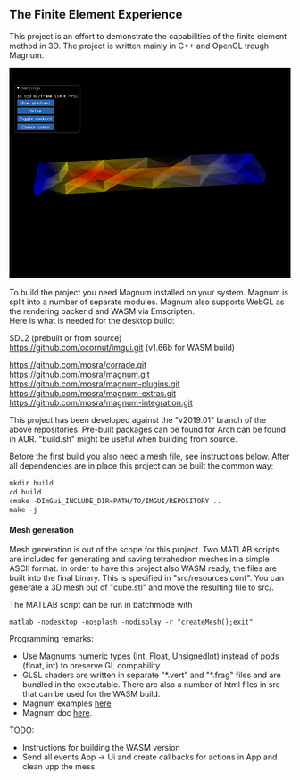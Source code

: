 ## The Finite Element Experience

This project is an effort to demonstrate the capabilities of the finite element method in 3D. The project is written mainly in C++ and OpenGL trough Magnum.

![](screenshot.png)

To build the project you need Magnum installed on your system. Magnum is split into a number of separate modules. Magnum also supports WebGL as the rendering backend and WASM via Emscripten.  
Here is what is needed for the desktop build:

SDL2 (prebuilt or from source)  
https://github.com/ocornut/imgui.git  (v1.66b for WASM build)

https://github.com/mosra/corrade.git  
https://github.com/mosra/magnum.git  
https://github.com/mosra/magnum-plugins.git  
https://github.com/mosra/magnum-extras.git  
https://github.com/mosra/magnum-integration.git  

This project has been developed against the "v2019.01" branch of the above repositories. Pre-built packages can be found for Arch can be found in AUR. "build.sh" might be useful when building from source.

Before the first build you also need a mesh file, see instructions below. After all dependencies are in place this project can be built the common way:

```
mkdir build
cd build
cmake -DImGui_INCLUDE_DIR=PATH/TO/IMGUI/REPOSITORY ..
make -j
```

#### Mesh generation
Mesh generation is out of the scope for this project. Two MATLAB scripts are included for generating and saving tetrahedron meshes in a simple ASCII format. In order to have this project also WASM ready, the files are built into the final binary. This is specified in "src/resources.conf". You can generate a 3D mesh out of "cube.stl" and move the resulting file to src/.

The MATLAB script can be run in batchmode with
```
matlab -nodesktop -nosplash -nodisplay -r "createMesh();exit"
```


Programming remarks:
- Use Magnums numeric types (Int, Float, UnsignedInt) instead of pods (float, int) to preserve GL compability
- GLSL shaders are written in separate "\*.vert" and "\*.frag" files and are bundled in the executable. There are also a number of html files in src that can be used for the WASM build.
- Magnum examples [here](https://github.com/mosra/magnum-examples)
- Magnum doc [here](https://doc.magnum.graphics/magnum/getting-started.html).

TODO:
* Instructions for building the WASM version
* Send all events App -> Ui and create callbacks for actions in App and clean upp the mess